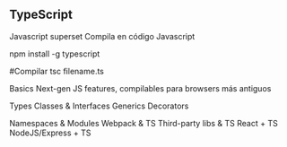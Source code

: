 ## TypeScript

Javascript superset
Compila en código Javascript

npm install -g typescript

#Compilar
tsc filename.ts

Basics
Next-gen JS features, compilables para browsers más antiguos

Types
Classes & Interfaces
Generics 
Decorators

Namespaces & Modules
Webpack & TS
Third-party libs & TS
React + TS
NodeJS/Express + TS